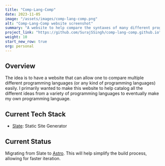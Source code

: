 ```yaml
---
title: "Comp-Lang-Comp"
date: 2023-11-05
image: "/assets/images/comp-lang-comp.png"
alt: "Comp-Lang-Comp website screenshot"
summary: "A website to help compare the syntaxes of many different programming languages. Created initially out of my notes for the <a href='https://exercism.org/challenges/12in23'>12in23 Exercism challenge</a>."
project_link: "https://github.com/SurajSSingh/comp-lang-comp.github.io"
weight: 10
start_new_row: true
org: personal
---
```


## Overview

The idea is to have a website that can allow one to compare multiple different
programming languages (or any kind of programming languages) easily. I primarily
wanted to make this website to help catalog all the different ideas from a
variety of programming languages to eventually make my own programming language.

## Current Tech Stack

- [Slate](https://github.com/slatedocs/slate): Static Site Generator

## Current Status

Migrating from Slate to [Astro](https://astro.build). This will help simplify
the build process, allowing for faster iteration.
